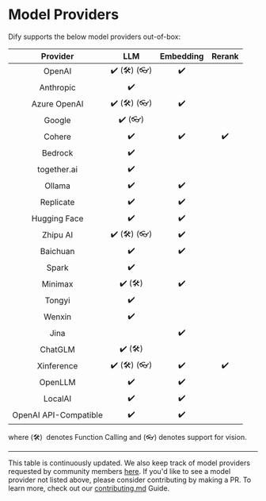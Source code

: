 # Model Providers

Dify supports the below model providers out-of-box:

<table data-full-width="false"><thead><tr><th align="center">Provider</th><th align="center">LLM</th><th align="center">Embedding</th><th align="center">Rerank</th></tr></thead><tbody><tr><td align="center">OpenAI</td><td align="center">✔️ (🛠️) (👓)</td><td align="center">✔️</td><td align="center"></td></tr><tr><td align="center">Anthropic</td><td align="center">✔️</td><td align="center"></td><td align="center"></td></tr><tr><td align="center">Azure OpenAI</td><td align="center">✔️ (🛠️) (👓)</td><td align="center">✔️</td><td align="center"></td></tr><tr><td align="center">Google</td><td align="center">✔️ (👓)</td><td align="center"></td><td align="center"></td></tr><tr><td align="center">Cohere</td><td align="center">✔️</td><td align="center">✔️</td><td align="center">✔️</td></tr><tr><td align="center">Bedrock</td><td align="center">✔️</td><td align="center"></td><td align="center"></td></tr><tr><td align="center">together.ai</td><td align="center">✔️</td><td align="center"></td><td align="center"></td></tr><tr><td align="center">Ollama</td><td align="center">✔️</td><td align="center">✔️</td><td align="center"></td></tr><tr><td align="center">Replicate</td><td align="center">✔️</td><td align="center">✔️</td><td align="center"></td></tr><tr><td align="center">Hugging Face</td><td align="center">✔️</td><td align="center">✔️</td><td align="center"></td></tr><tr><td align="center">Zhipu AI</td><td align="center">✔️ (🛠️) (👓)</td><td align="center">✔️</td><td align="center"></td></tr><tr><td align="center">Baichuan</td><td align="center">✔️</td><td align="center">✔️</td><td align="center"></td></tr><tr><td align="center">Spark</td><td align="center">✔️</td><td align="center"></td><td align="center"></td></tr><tr><td align="center">Minimax</td><td align="center">✔️ (🛠️) </td><td align="center">✔️</td><td align="center"></td></tr><tr><td align="center">Tongyi</td><td align="center">✔️</td><td align="center"></td><td align="center"></td></tr><tr><td align="center">Wenxin</td><td align="center">✔️ </td><td align="center"></td><td align="center"></td></tr><tr><td align="center">Jina</td><td align="center"></td><td align="center">✔️</td><td align="center"></td></tr><tr><td align="center">ChatGLM</td><td align="center">✔️ (🛠️)</td><td align="center"></td><td align="center"></td></tr><tr><td align="center">Xinference</td><td align="center">✔️ (🛠️) (👓)</td><td align="center">✔️</td><td align="center">✔️</td></tr><tr><td align="center">OpenLLM</td><td align="center">✔️</td><td align="center">✔️</td><td align="center"></td></tr><tr><td align="center">LocalAI</td><td align="center">✔️</td><td align="center">✔️</td><td align="center"></td></tr><tr><td align="center">OpenAI API-Compatible</td><td align="center">✔️</td><td align="center">✔️</td><td align="center"></td></tr></tbody></table>

where  (🛠️) ︎ denotes Function Calling and (👓) denotes support for vision.

***

This table is continuously updated. We also keep track of model providers requested by community members [here](https://dify.canny.io/model-additions). If you'd like to see a model provider not listed above, please consider contributing by making a PR. To learn more, check out our [contributing.md](../../community/contributing.md "mention") Guide.
